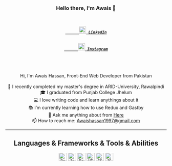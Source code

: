 <h3 align="center">Hello there, I'm Awais 👋</h3>
<h5 align="center">
  <code>
    <a href="https://www.linkedin.com/in/awais-hassan-7bb3b5133/" title="LinkedIn Profile">
      <img width="22" src="https://github.com/AWAIS97/AWAIS97/images/main/linkedin.svg"> LinkedIn</a>
  </code>
  <code>
    <a href="https://www.instagram.com/awwaais/" title="Instagram Profile">
      <img width="22" src="https://github.com/AWAIS97/AWAIS97/images/main/instagram.svg"> Instagram</a>
    </code>
</h5>
<br>
<p align="center">
  Hi, I'm Awais Hassan, Front-End Web Developer from Pakistan
  <br>
  <br>
  🔬 I recently completed my master's degree in ARID-University, Rawalpindi
  <br>
  🎓 I graduated from Punjab College Jhelum
  <br>
  💻 I love writing code and learn anythings about it
  <br>
  📚 I’m currently learning how to use Redux and Gastby
  <br>
  💬 Ask me anything about from <a href="https://github.com/AWAIS97/AWAIS97/issues" title="Issues">Here</a>
  <br>
  📫 How to reach me: <a href="mailto: Awaishassan1997@gmail.com">Awaishassan1997@gmail.com</a>
</p>

<hr>

<h2 align="center">Languages & Frameworks & Tools & Abilities</h2>

<p align="center">
  <code><img title="React" height="25" src="https://github.com/AWAIS97/AWAIS97/images/main/react.svg"></code>
  <code><img title="Javascript" height="25" src="https://github.com/AWAIS97/AWAIS97/images/main/javascript.svg"></code>
  <code><img title="Problem Solving" height="25" src="https://github.com/AWAIS97/AWAIS97/images/main/problemSolving.png"></code>
  <code><img title="HTML5" height="25" src="https://github.com/AWAIS97/AWAIS97/images/main/html5.svg"></code>
  <code><img title="CSS" height="25" src="https://github.com/AWAIS97/AWAIS97/images/main/css.svg"></code>
  <code><img title="JSON" height="25" src="https://github.com/AWAIS97/AWAIS97/images/main/json.svg"></code>
</p>
